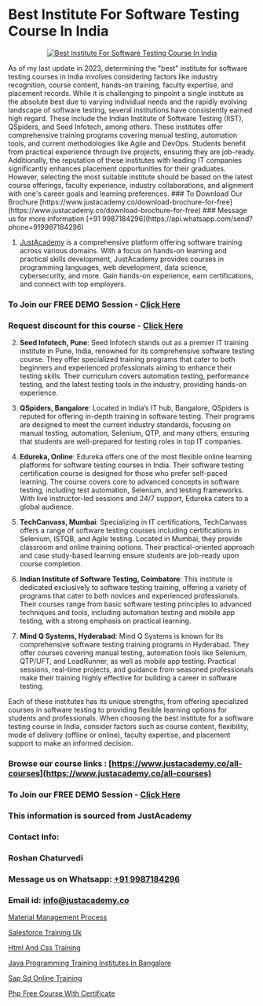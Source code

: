 # Best Institute For Software Testing Course In India

<p align="center">
  <a href="https://justacademy.co/program-detail/software-testing">
    <img src="https://justacademy.co/storage2/program_images/1704700438.webp" alt="Best Institute For Software Testing Course In India">
  </a>
</p>
As of my last update in 2023, determining the "best" institute for software testing courses in India involves considering factors like industry recognition, course content, hands-on training, faculty expertise, and placement records. While it is challenging to pinpoint a single institute as the absolute best due to varying individual needs and the rapidly evolving landscape of software testing, several institutions have consistently earned high regard. These include the Indian Institute of Software Testing (IIST), QSpiders, and Seed Infotech, among others. These institutes offer comprehensive training programs covering manual testing, automation tools, and current methodologies like Agile and DevOps. Students benefit from practical experience through live projects, ensuring they are job-ready. Additionally, the reputation of these institutes with leading IT companies significantly enhances placement opportunities for their graduates. However, selecting the most suitable institute should be based on the latest course offerings, faculty experience, industry collaborations, and alignment with one's career goals and learning preferences.
### To Download Our Brochure [https://www.justacademy.co/download-brochure-for-free](https://www.justacademy.co/download-brochure-for-free)
### Message us for more information [+91 9987184296](https://api.whatsapp.com/send?phone=919987184296)

1) [JustAcademy](https://justacademy.co) is a comprehensive platform offering software training across various domains. With a focus on hands-on learning and practical skills development, JustAcademy provides courses in programming languages, web development, data science, cybersecurity, and more. Gain hands-on experience, earn certifications, and connect with top employers.

### To Join our FREE DEMO Session - [Click Here](https://www.justacademy.co/register-for-course-demo/)
### Request discount for this course - [Click Here](https://justacademy.co/contact-us/)

2) **Seed Infotech, Pune**: Seed Infotech stands out as a premier IT training institute in Pune, India, renowned for its comprehensive software testing course. They offer specialized training programs that cater to both beginners and experienced professionals aiming to enhance their testing skills. Their curriculum covers automation testing, performance testing, and the latest testing tools in the industry, providing hands-on experience.

3) **QSpiders, Bangalore**: Located in India’s IT hub, Bangalore, QSpiders is reputed for offering in-depth training in software testing. Their programs are designed to meet the current industry standards, focusing on manual testing, automation, Selenium, QTP, and many others, ensuring that students are well-prepared for testing roles in top IT companies.

4) **Edureka, Online**: Edureka offers one of the most flexible online learning platforms for software testing courses in India. Their software testing certification course is designed for those who prefer self-paced learning. The course covers core to advanced concepts in software testing, including test automation, Selenium, and testing frameworks. With live instructor-led sessions and 24/7 support, Edureka caters to a global audience.

5) **TechCanvass, Mumbai**: Specializing in IT certifications, TechCanvass offers a range of software testing courses including certifications in Selenium, ISTQB, and Agile testing. Located in Mumbai, they provide classroom and online training options. Their practical-oriented approach and case study-based learning ensure students are job-ready upon course completion.

6) **Indian Institute of Software Testing, Coimbatore**: This institute is dedicated exclusively to software testing training, offering a variety of programs that cater to both novices and experienced professionals. Their courses range from basic software testing principles to advanced techniques and tools, including automation testing and mobile app testing, with a strong emphasis on practical learning.

7) **Mind Q Systems, Hyderabad**: Mind Q Systems is known for its comprehensive software testing training programs in Hyderabad. They offer courses covering manual testing, automation tools like Selenium, QTP/UFT, and LoadRunner, as well as mobile app testing. Practical sessions, real-time projects, and guidance from seasoned professionals make their training highly effective for building a career in software testing.

Each of these institutes has its unique strengths, from offering specialized courses in software testing to providing flexible learning options for students and professionals. When choosing the best institute for a software testing course in India, consider factors such as course content, flexibility, mode of delivery (offline or online), faculty expertise, and placement support to make an informed decision.

### Browse our course links : [https://www.justacademy.co/all-courses](https://www.justacademy.co/all-courses) 
### To Join our FREE DEMO Session - [Click Here](https://www.justacademy.co/register-for-course-demo)


### This information is sourced from JustAcademy
### Contact Info:
### Roshan Chaturvedi
### Message us on Whatsapp: [+91 9987184296](https://api.whatsapp.com/send?phone=919987184296)
### Email id: [info@justacademy.co](mailto:info@justacademy.co)
                
[Material Management Process](https://www.linkedin.com/pulse/material-management-process-software-training-sunnyvale-accfc?trackingId=9vvaN2paVe4JxYDztE8J9A%3D%3D&lipi=urn%3Ali%3Apage%3Ad_flagship3_company_admin%3BM5QnzWJERjun88GkJ%2BYkdw%3D%3D)

[Salesforce Training Uk](https://www.linkedin.com/pulse/salesforce-training-uk-software-training-sunnyvale-0n01c?trackingId=4PnyKmp%2BdxCa19OHUyhYzw%3D%3D&lipi=urn%3Ali%3Apage%3Ad_flagship3_company_admin%3BviNdRu1RQq6I56HA85%2BzdA%3D%3D)

[Html And Css Training](https://medium.com/@mistersumit961/html-and-css-training-15557b9d4aaa)

[Java Programming Training Institutes In Bangalore](https://medium.com/@mistersumit961/java-programming-training-institutes-in-bangalore-1483fc6777df)

[Sap Sd Online Training](https://justacademyin.github.io/justacademy/sap-sd-online-training)

[Php Free Course With Certificate](https://justacademyin.github.io/justacademy/php-free-course-with-certificate)

